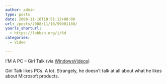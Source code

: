 ```yaml
---
author: admin
type: posts
date: 2008-11-10T18:51:12+00:00
url: /posts/2008/11/10/59001189/
yourls_shorturl:
  - https://lobban.org/i/6d
categories:
  - Video

---
```

I&#8217;M A PC &#8211; Girl Talk (via [WindowsVideos][1])

Girl Talk likes PCs. A lot. Strangely, he doesn&#8217;t talk at all about what he likes about Microsoft products.

 [1]: http://youtube.com/user/WindowsVideos